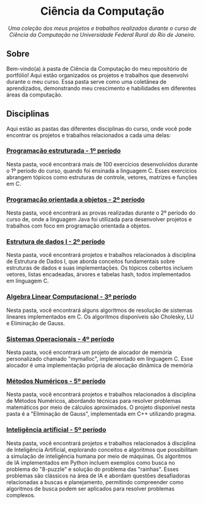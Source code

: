 <h1 align="center">Ciência da Computação</h1>

<p align="center">
  <em>Uma coleção dos meus projetos e trabalhos realizados durante o curso de Ciência da Computação na Universidade Federal Rural do Rio de Janeiro.</em>
</p>

## Sobre

Bem-vindo(a) à pasta de Ciência da Computação do meu repositório de portfólio! Aqui estão organizados os projetos e trabalhos que desenvolvi durante o meu curso. Essa pasta serve como uma coletânea de aprendizados, demonstrando meu crescimento e habilidades em diferentes áreas da computação.

## Disciplinas

Aqui estão as pastas das diferentes disciplinas do curso, onde você pode encontrar os projetos e trabalhos relacionados a cada uma delas:

### [Programação estruturada - 1º período](link-para-a-pasta-da-disciplina1)

Nesta pasta, você encontrará mais de 100 exercícios desenvolvidos durante o 1º período do curso, quando foi ensinada a linguagem C. Esses exercícios abrangem tópicos como estruturas de controle, vetores, matrizes e funções em C.

### [Programação orientada a objetos - 2º período](link-para-a-pasta-da-disciplina2)

Nesta pasta, você encontrará as provas realizadas durante o 2º período do curso de, onde a linguagem Java foi utilizada para desenvolver projetos e trabalhos com foco em programação orientada a objetos.

### [Estrutura de dados I - 2º período](link-para-a-pasta-da-disciplina2)

Nesta pasta, você encontrará projetos e trabalhos relacionados à disciplina de Estrutura de Dados I, que aborda conceitos fundamentais sobre estruturas de dados e suas implementações. Os tópicos cobertos incluem vetores, listas encadeadas, árvores e tabelas hash, todos implementados em linguagem C.

### [Algebra Linear Computacional - 3º período](link-para-a-pasta-da-disciplina3)

Nesta pasta, você encontrará alguns algoritmos de resolução de sistemas lineares implementados em C. Os algoritmos disponíveis são Cholesky, LU e Eliminação de Gauss. 

### [Sistemas Operacionais - 4º período](link-para-a-pasta-de-outras-disciplinas)

Nesta pasta, você encontrará um projeto de alocador de memória personalizado chamado "mymalloc", implementado em linguagem C. Esse alocador é uma implementação própria de alocação dinâmica de memória

### [Métodos Numéricos - 5º período](link-para-a-pasta-de-outras-disciplinas)

Nesta pasta, você encontrará projetos e trabalhos relacionados à disciplina de Métodos Numéricos, abordando técnicas para resolver problemas matemáticos por meio de cálculos aproximados. O projeto disponível nesta pasta é a "Eliminação de Gauss", implementada em C++ utilizando pragma. 


### [Inteligência artificial - 5º período](link-para-a-pasta-de-outras-disciplinas)

Nesta pasta, você encontrará projetos e trabalhos relacionados à disciplina de Inteligência Artificial, explorando conceitos e algoritmos que possibilitam a simulação de inteligência humana por meio de máquinas. Os algoritmos de IA implementados em Python incluem exemplos como busca no problema do "8-puzzle" e solução do problema das "rainhas". Esses problemas são clássicos na área de IA e abordam questões desafiadoras relacionadas a buscas e planejamento, permitindo compreender como algoritmos de busca podem ser aplicados para resolver problemas complexos.

